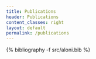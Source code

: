 ```yaml
---
title: Publications
header: Publications
content_classes: right
layout: default
permalink: /publications
---
```


{% bibliography -f src/aloni.bib %}


